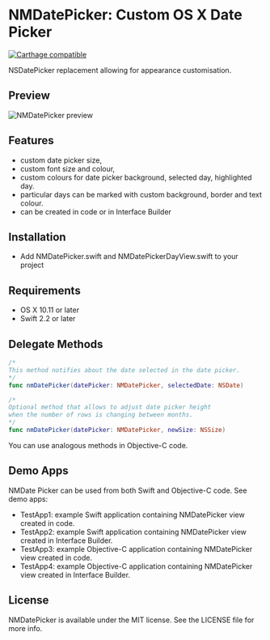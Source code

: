 NMDatePicker: Custom OS X Date Picker 
=====================================

[![Carthage compatible](https://img.shields.io/badge/Carthage-compatible-4BC51D.svg?style=flat)](https://github.com/Carthage/Carthage)

NSDatePicker replacement allowing for appearance customisation.

## Preview
![NMDatePicker preview](http://netmedia.home.pl/github/nmdatepicker/nmdatepicker-preview.png)

## Features
- custom date picker size,
- custom font size and colour,
- custom colours for date picker background, selected day, highlighted day.
- particular days can be marked with custom background, border and text colour.
- can be created in code or in Interface Builder

## Installation
- Add NMDatePicker.swift and NMDatePickerDayView.swift to your project

## Requirements
- OS X 10.11 or later
- Swift 2.2 or later

## Delegate Methods
```swift
/* 
This method notifies about the date selected in the date picker.
*/
func nmDatePicker(datePicker: NMDatePicker, selectedDate: NSDate)   
```

```swift
/*
Optional method that allows to adjust date picker height   
when the number of rows is changing between months.    
*/
func nmDatePicker(datePicker: NMDatePicker, newSize: NSSize) 
```
You can use analogous methods in Objective-C code.


## Demo Apps
NMDate Picker can be used from both Swift and Objective-C code. See demo apps:
- TestApp1: example Swift application containing NMDatePicker view created in code.
- TestApp2: example Swift application containing NMDatePicker view created in Interface Builder.
- TestApp3: example Objective-C application containing NMDatePicker view created in code.
- TestApp4: example Objective-C application containing NMDatePicker view created in Interface Builder.


## License
NMDatePicker is available under the MIT license. See the LICENSE file for more info.

